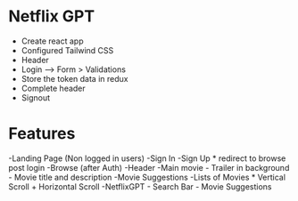 # Netflix GPT

- Create react app
- Configured Tailwind CSS
- Header
- Login --> Form > Validations
- Store the token data in redux
- Complete header
- Signout



# Features 
-Landing Page (Non logged in users)
    -Sign In
    -Sign Up * redirect to browse post login
-Browse (after Auth)
    -Header
    -Main movie
        - Trailer in background
        - Movie title and description
        -Movie Suggestions
            -Lists of Movies * Vertical Scroll + Horizontal Scroll
-NetflixGPT
    - Search Bar
    - Movie Suggestions
        